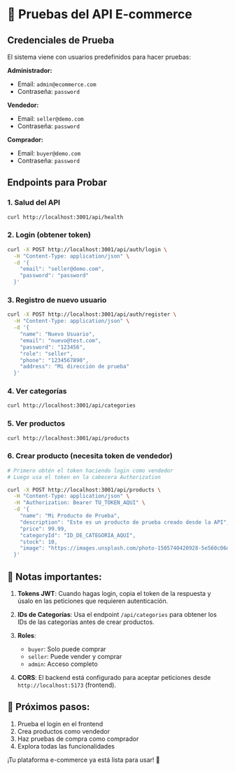 # 🧪 Pruebas del API E-commerce

## Credenciales de Prueba

El sistema viene con usuarios predefinidos para hacer pruebas:

**Administrador:**
- Email: `admin@ecommerce.com`
- Contraseña: `password`

**Vendedor:**
- Email: `seller@demo.com`  
- Contraseña: `password`

**Comprador:**
- Email: `buyer@demo.com`
- Contraseña: `password`

## Endpoints para Probar

### 1. Salud del API
```bash
curl http://localhost:3001/api/health
```

### 2. Login (obtener token)
```bash
curl -X POST http://localhost:3001/api/auth/login \
  -H "Content-Type: application/json" \
  -d '{
    "email": "seller@demo.com",
    "password": "password"
  }'
```

### 3. Registro de nuevo usuario
```bash
curl -X POST http://localhost:3001/api/auth/register \
  -H "Content-Type: application/json" \
  -d '{
    "name": "Nuevo Usuario",
    "email": "nuevo@test.com",
    "password": "123456",
    "role": "seller",
    "phone": "1234567890",
    "address": "Mi dirección de prueba"
  }'
```

### 4. Ver categorías
```bash
curl http://localhost:3001/api/categories
```

### 5. Ver productos
```bash
curl http://localhost:3001/api/products
```

### 6. Crear producto (necesita token de vendedor)
```bash
# Primero obtén el token haciendo login como vendedor
# Luego usa el token en la cabecera Authorization

curl -X POST http://localhost:3001/api/products \
  -H "Content-Type: application/json" \
  -H "Authorization: Bearer TU_TOKEN_AQUI" \
  -d '{
    "name": "Mi Producto de Prueba",
    "description": "Este es un producto de prueba creado desde la API",
    "price": 99.99,
    "categoryId": "ID_DE_CATEGORIA_AQUI",
    "stock": 10,
    "image": "https://images.unsplash.com/photo-1505740420928-5e560c06d30e?w=400"
  }'
```

## 📝 Notas importantes:

1. **Tokens JWT**: Cuando hagas login, copia el token de la respuesta y úsalo en las peticiones que requieren autenticación.

2. **IDs de Categorías**: Usa el endpoint `/api/categories` para obtener los IDs de las categorías antes de crear productos.

3. **Roles**: 
   - `buyer`: Solo puede comprar
   - `seller`: Puede vender y comprar
   - `admin`: Acceso completo

4. **CORS**: El backend está configurado para aceptar peticiones desde `http://localhost:5173` (frontend).

## 🚀 Próximos pasos:

1. Prueba el login en el frontend
2. Crea productos como vendedor
3. Haz pruebas de compra como comprador
4. Explora todas las funcionalidades

¡Tu plataforma e-commerce ya está lista para usar! 🎉
